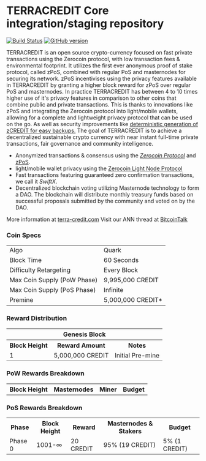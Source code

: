 TERRACREDIT Core integration/staging repository
=====================================

[![Build Status](https://travis-ci.org/TERRACREDIT-Project/TERRACREDIT.svg?branch=master)](https://travis-ci.org/TERRACREDIT-Project/TERRACREDIT) [![GitHub version](https://badge.fury.io/gh/TERRACREDIT-Project%2FTERRACREDIT.svg)](https://badge.fury.io/gh/TERRACREDIT-Project%2FTERRACREDIT)

TERRACREDIT is an open source crypto-currency focused on fast private transactions using the Zerocoin protocol, with low transaction fees & environmental footprint.  It utilizes the first ever anonymous proof of stake protocol, called zPoS, combined with regular PoS and masternodes for securing its network. zPoS incentivises using the privacy features available in TERRACREDIT by granting a higher block reward for zPoS over regular PoS and masternodes. In practice TERRACREDIT has between 4 to 10 times higher use of it's privacy features in comparison to other coins that combine public and private transactions. This is thanks to innovations like zPoS and integrating the Zerocoin protocol into light/mobile wallets, allowing for a complete and lightweight privacy protocol that can be used on the go. As well as security improvements like [deterministic generation of zCREDIT for easy backups.](https://www.reddit.com/r/terracredit/comments/8gbjf7/how_to_use_deterministic_zerocoin_generation/)
The goal of TERRACREDIT is to achieve a decentralized sustainable crypto currency with near instant full-time private transactions, fair governance and community intelligence.
- Anonymized transactions & consensus using the [_Zerocoin Protocol_](http://www.terra-credit.com/zcredit) and [zPoS](https://terra-credit.com/zpos/).
- light/mobile wallet privacy using the [Zerocoin Light Node Protocol](https://terra-credit.com/wp-content/uploads/2018/11/Zerocoin_Light_Node_Protocol.pdf)
- Fast transactions featuring guaranteed zero confirmation transactions, we call it _SwiftX_.
- Decentralized blockchain voting utilizing Masternode technology to form a DAO. The blockchain will distribute monthly treasury funds based on successful proposals submitted by the community and voted on by the DAO.

More information at [terra-credit.com](http://www.terra-credit.com) Visit our ANN thread at [BitcoinTalk](http://www.bitcointalk.org/index.php?topic=1262920)

### Coin Specs
<table>
<tr><td>Algo</td><td>Quark</td></tr>
<tr><td>Block Time</td><td>60 Seconds</td></tr>
<tr><td>Difficulty Retargeting</td><td>Every Block</td></tr>
<tr><td>Max Coin Supply (PoW Phase)</td><td>9,995,000 CREDIT</td></tr>
<tr><td>Max Coin Supply (PoS Phase)</td><td>Infinite</td></tr>
<tr><td>Premine</td><td>5,000,000 CREDIT*</td></tr>
</table>

### Reward Distribution

<table>
<th colspan=4>Genesis Block</th>
<tr><th>Block Height</th><th>Reward Amount</th><th>Notes</th></tr>
<tr><td>1</td><td>5,000,000 CREDIT</td><td>Initial Pre-mine</td></tr>
</table>

### PoW Rewards Breakdown

<table>
<th>Block Height</th><th>Masternodes</th><th>Miner</th><th>Budget</th>
</table>

### PoS Rewards Breakdown

<table>
<th>Phase</th><th>Block Height</th><th>Reward</th><th>Masternodes & Stakers</th><th>Budget</th>
<tr><td>Phase 0</td><td>1001-∞</td><td>20 CREDIT</td><td>95% (19 CREDIT)</td><td>5% (1 CREDIT)</td></tr>
</table>
